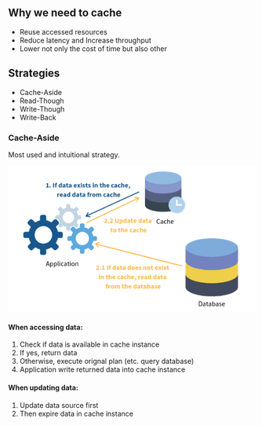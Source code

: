 ## Why we need to cache
- Reuse accessed resources
- Reduce latency and Increase throughput
- Lower not only the cost of time but also other

## Strategies
- Cache-Aside
- Read-Though
- Write-Though
- Write-Back

### Cache-Aside
Most used and intuitional strategy.

![cache-aside example](https://github.com/Elfen-Lied/Elfen-Lied.github.io/blob/master/assets/images/2.png)

#### When accessing data:
1. Check if data is available in cache instance
2. If yes, return data
3. Otherwise, execute orignal plan (etc. query database)
4. Application write returned data into cache instance

#### When updating data:
1. Update data source first
2. Then expire data in cache instance



